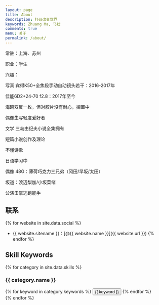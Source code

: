 ```yaml
---
layout: page
title: About
description: 打码改变世界
keywords: Zhuang Ma, 马壮
comments: true
menu: 关于
permalink: /about/
---
```

常驻：上海、苏州

职业：学生

兴趣：

写真
宾得K50+全焦段手动自动镜头若干：2016-2017年

佳能6D2+24-70 f2.8：2017年至今

海鸥双反一枚，但对胶片没有耐心，搁置中

偶像生写轻度爱好者

文学
三岛由纪夫小说全集拥有

短篇小说创作及理论

不懂诗歌

日语学习中

偶像
48G：薄荷巧克力三兄弟（冈田/早坂/太田）

坂道：渡辺梨加/小坂菜绪

公演击掌逃跑能手



## 联系

{% for website in site.data.social %}
* {{ website.sitename }}：[@{{ website.name }}]({{ website.url }})
{% endfor %}

## Skill Keywords

{% for category in site.data.skills %}
### {{ category.name }}
<div class="btn-inline">
{% for keyword in category.keywords %}
<button class="btn btn-outline" type="button">{{ keyword }}</button>
{% endfor %}
</div>
{% endfor %}
